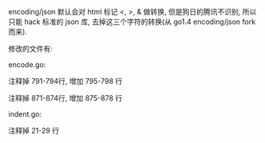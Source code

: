 encoding/json 默认会对 html 标记 <, >, & 做转换, 但是狗日的腾讯不识别, 所以只能 hack 标准的
json 库, 去掉这三个字符的转换(从 go1.4 encoding/json fork 而来).

修改的文件有:

encode.go:

注释掉 791-794行, 增加 795-798 行

注释掉 871-874行, 增加 875-878 行

indent.go:

注释掉 21-29 行
